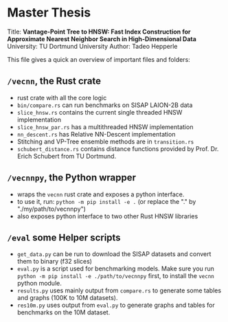 # Master Thesis

Title: **Vantage-Point Tree to HNSW: Fast Index Construction for Approximate Nearest Neighbor Search in High-Dimensional Data**
University: TU Dortmund University
Author: Tadeo Hepperle

This file gives a quick an overview of important files and folders:

## `/vecnn`, the Rust crate

- rust crate with all the core logic
- `bin/compare.rs` can run benchmarks on SISAP LAION-2B data
- `slice_hnsw.rs` contains the current single threaded HNSW implementation
- `slice_hnsw_par.rs` has a multithreaded HNSW implementation
- `nn_descent.rs` has Relative NN-Descent implementation
- Stitching and VP-Tree ensemble methods are in `transition.rs`
- `schubert_distance.rs` contains distance functions provided by Prof. Dr. Erich Schubert from TU Dortmund.

## `/vecnnpy`, the Python wrapper

- wraps the `vecnn` rust crate and exposes a python interface.
- to use it, run: `python -m pip install -e .` (or replace the "." by "./my/path/to/vecnnpy")
- also exposes python interface to two other Rust HNSW libraries

## `/eval` some Helper scripts

- `get_data.py` can be run to download the SISAP datasets and convert them to binary (f32 slices)
- `eval.py` is a script used for benchmarking models. Make sure you run `python -m pip install -e ./path/to/vecnnpy` first, to install the `vecnn` python module.
- `results.py` uses mainly output from `compare.rs` to generate some tables and graphs (100K to 10M datasets).
- `res10m.py` uses output from `eval.py` to generate graphs and tables for benchmarks on the 10M dataset.
